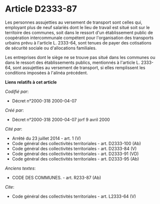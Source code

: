 # Article D2333-87

Les personnes assujetties au versement de transport sont celles qui, employant plus de neuf salariés dont le lieu de travail
est situé soit sur le territoire des communes, soit dans le ressort d'un établissement public de coopération intercommunale
compétent pour l'organisation des transports urbains prévu à l'article L. 2333-64, sont tenues de payer des cotisations de
sécurité sociale ou d'allocations familiales. 

Les entreprises dont le siège ne se trouve pas situé dans les communes ou dans le ressort des établissements publics,
mentionnés à l'article L. 2333-64, sont assujetties au versement de transport, si elles remplissent les conditions imposées à
l'alinéa précédent.

**Liens relatifs à cet article**

_Codifié par_:

  - Décret n°2000-318 2000-04-07

_Créé par_:

  - Décret n°2000-318 2000-04-07 jorf 9 avril 2000

_Cité par_:

  - Arrêté du 23 juillet 2014 - art. 1 (V)
  - Code général des collectivités territoriales - art. D2333-100 (Ab)
  - Code général des collectivités territoriales - art. D2333-84 (V)
  - Code général des collectivités territoriales - art. D2333-91 (VD)
  - Code général des collectivités territoriales - art. D2333-95 (Ab)

_Anciens textes_:

  - CODE DES COMMUNES. - art. R233-87 (Ab)

_Cite_:

  - Code général des collectivités territoriales - art. L2333-64 (V)
